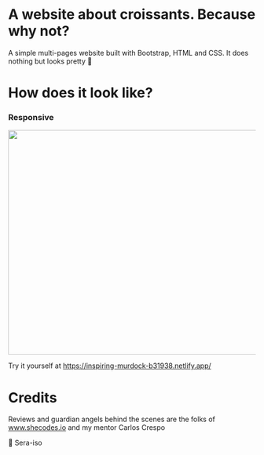# A website about croissants. Because why not?

A simple multi-pages website built with Bootstrap, HTML and CSS. It does nothing but looks pretty 🥐    

# How does it look like?

### Responsive

<img src="https://user-images.githubusercontent.com/74925057/111837988-f9413800-88f8-11eb-83ca-94a356866e78.gif" width="800" height="458">

Try it yourself at https://inspiring-murdock-b31938.netlify.app/

# Credits

Reviews and guardian angels behind the scenes are the folks of www.shecodes.io and my mentor Carlos Crespo



:rocket: 
Sera-iso
